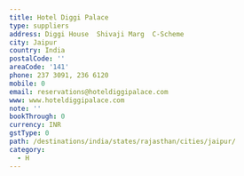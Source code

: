 ```yaml
---
title: Hotel Diggi Palace
type: suppliers
address: Diggi House  Shivaji Marg  C-Scheme
city: Jaipur
country: India
postalCode: ''
areaCode: '141'
phone: 237 3091, 236 6120
mobile: 0
email: reservations@hoteldiggipalace.com
www: www.hoteldiggipalace.com
note: ''
bookThrough: 0
currency: INR
gstType: 0
path: /destinations/india/states/rajasthan/cities/jaipur/
category:
  - H
---
```


